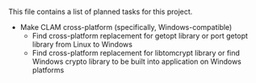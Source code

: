 This file contains a list of planned tasks for this project.

* Make CLAM cross-platform (specifically, Windows-compatible)
  * Find cross-platform replacement for getopt library or port getopt library from Linux to Windows
  * Find cross-platform replacement for libtomcrypt library or find Windows crypto library to be built into application on Windows platforms
